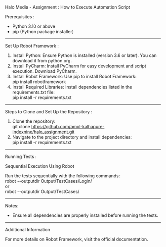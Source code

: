 
Halo Media - Assignment : How to Execute Automation Script

Prerequisites : 

- Python 3.10 or above  
- pip (Python package installer)  

---

Set Up Robot Framework : 

1. Install Python: Ensure Python is installed (version 3.6 or later). You can download it from python.org.  
2. Install PyCharm: Install PyCharm for easy development and script execution. Download PyCharm.  
3. Install Robot Framework: Use pip to install Robot Framework:  
   pip install robotframework  
4. Install Required Libraries: Install dependencies listed in the requirements.txt file:  
   pip install -r requirements.txt  

---

Steps to Clone and Set Up the Repository : 

1. Clone the repository:  
   git clone https://github.com/amol-kalhapure-indexnine/halo_assignment.git 
2. Navigate to the project directory and install dependencies:  
   pip install -r requirements.txt  

---

Running Tests : 

Sequential Execution Using Robot  

Run the tests sequentially with the following commands:  
   robot --outputdir Output/TestCases/Login/  
   or  
   robot --outputdir Output/TestCases/  

---

Notes:   
- Ensure all dependencies are properly installed before running the tests.  

---

Additional Information  

For more details on Robot Framework, visit the official documentation.
